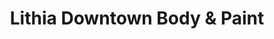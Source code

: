 ---
title: "Lithia Downtown Body & Paint"
url: /spokane/lithia-downtown-body-und-paint/
shop: Autowerkstatt
---
